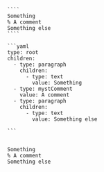 `````{tabbed} Markup
````
Something
% A comment
Something else
````
`````

`````{tabbed} AST
```yaml
type: root
children:
  - type: paragraph
    children:
      - type: text
        value: Something
  - type: mystComment
    value: A comment
  - type: paragraph
    children:
      - type: text
        value: Something else

```
`````

`````{tabbed} Render

Something
% A comment
Something else

`````

